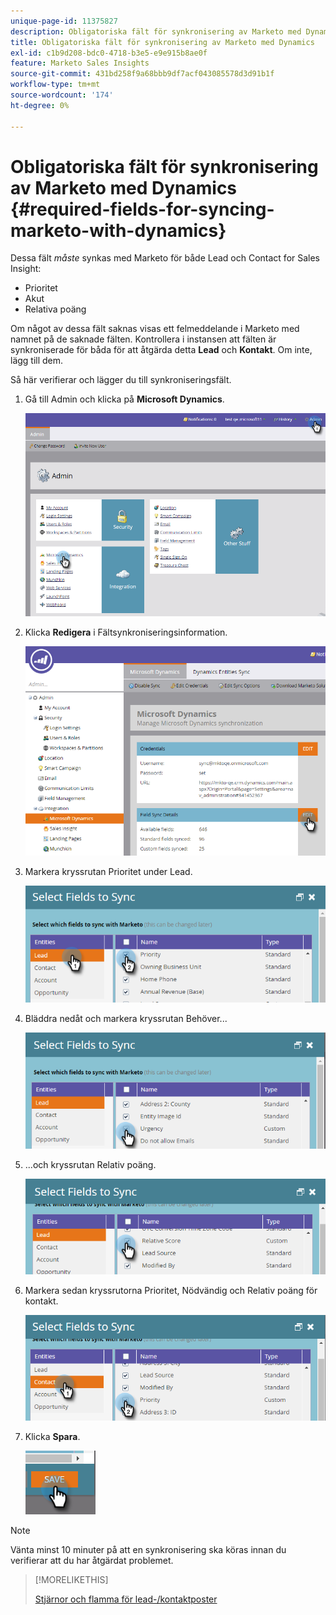 ```yaml
---
unique-page-id: 11375827
description: Obligatoriska fält för synkronisering av Marketo med Dynamics - Marketo Docs - produktdokumentation
title: Obligatoriska fält för synkronisering av Marketo med Dynamics
exl-id: c1b9d208-bdc0-4718-b3e5-e9e915b8ae0f
feature: Marketo Sales Insights
source-git-commit: 431bd258f9a68bbb9df7acf043085578d3d91b1f
workflow-type: tm+mt
source-wordcount: '174'
ht-degree: 0%

---
```


# Obligatoriska fält för synkronisering av Marketo med Dynamics {#required-fields-for-syncing-marketo-with-dynamics}

Dessa fält *måste* synkas med Marketo för både Lead och Contact for Sales Insight:

* Prioritet
* Akut
* Relativa poäng

Om något av dessa fält saknas visas ett felmeddelande i Marketo med namnet på de saknade fälten. Kontrollera i instansen att fälten är synkroniserade för båda för att åtgärda detta **Lead** och **Kontakt**. Om inte, lägg till dem.

Så här verifierar och lägger du till synkroniseringsfält.

1. Gå till Admin och klicka på **Microsoft Dynamics**.

   ![](assets/image2015-10-9-9-3a50-3a9.png)

1. Klicka **Redigera** i Fältsynkroniseringsinformation.

   ![](assets/image2015-10-9-9-3a52-3a23.png)

1. Markera kryssrutan Prioritet under Lead.

   ![](assets/image2016-6-8-13-3a33-3a50.png)

1. Bläddra nedåt och markera kryssrutan Behöver...

   ![](assets/image2016-6-8-13-3a35-3a22.png)

1. ...och kryssrutan Relativ poäng.

   ![](assets/image2016-6-8-13-3a36-3a1.png)

1. Markera sedan kryssrutorna Prioritet, Nödvändig och Relativ poäng för kontakt.

   ![](assets/image2016-6-8-13-3a36-3a36.png)

1. Klicka **Spara**.

   ![](assets/image2016-6-8-13-3a41-3a27.png)

>[!NOTE]
>
>Vänta minst 10 minuter på att en synkronisering ska köras innan du verifierar att du har åtgärdat problemet.

>[!MORELIKETHIS]
>
>[Stjärnor och flamma för lead-/kontaktposter](/help/marketo/product-docs/marketo-sales-insight/msi-for-microsoft-dynamics/setting-up-and-using/setting-up-stars-and-flames-for-lead-contact-records.md)
